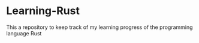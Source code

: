 # Learning-Rust
This a repository to keep track of my learning progress of the programming language Rust

